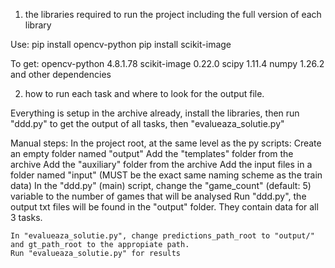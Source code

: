 1. the libraries required to run the project including the full version of each library


Use:
pip install opencv-python
pip install scikit-image

To get:
opencv-python 4.8.1.78
scikit-image 0.22.0
scipy 1.11.4
numpy 1.26.2
and other dependencies


2. how to run each task and where to look for the output file.

Everything is setup in the archive already, install the libraries, then run "ddd.py" to get the output of all tasks, then "evalueaza_solutie.py"

Manual steps:
In the project root, at the same level as the py scripts:
	Create an empty folder named "output"
	Add the "templates" folder from the archive
	Add the "auxiliary" folder from the archive
	Add the input files in a folder named "input" (MUST be the exact same naming scheme as the train data)
	In the "ddd.py" (main) script, change the "game_count" (default: 5) variable to the number of games that will be analysed
	Run "ddd.py", the output txt files will be found in the "output" folder. They contain data for all 3 tasks.
	
	In "evalueaza_solutie.py", change predictions_path_root to "output/" and gt_path_root to the appropiate path.
	Run "evalueaza_solutie.py" for results
	
